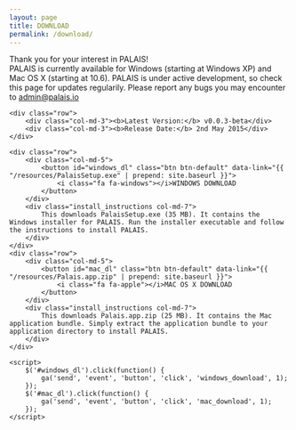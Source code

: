 ```yaml
---
layout: page
title: DOWNLOAD
permalink: /download/
---
```


<div class="download">
	<div class="row">
		<div class="col-md-12">Thank you for your interest in PALAIS! <br/>PALAIS is currently available for Windows (starting at Windows XP) and Mac OS X (starting at 10.6). PALAIS is under active development, so check this page for updates regularily. Please report any bugs you may encounter to <a href="mailto:admin@palais.io">admin@palais.io</a></div>
	</div>

	<div class="row">
		<div class="col-md-3"><b>Latest Version:</b> v0.0.3-beta</div>
		<div class="col-md-3"><b>Release Date:</b> 2nd May 2015</div>
	</div>

	<div class="row">
		<div class="col-md-5">
			<button id="windows_dl" class="btn btn-default" data-link="{{ "/resources/PalaisSetup.exe" | prepend: site.baseurl }}">
				<i class="fa fa-windows"></i>WINDOWS DOWNLOAD
			</button>
		</div>
		<div class="install_instructions col-md-7">
			This downloads PalaisSetup.exe (35 MB). It contains the Windows installer for PALAIS. Run the installer executable and follow the instructions to install PALAIS.
		</div>
	</div>
	<div class="row">
		<div class="col-md-5">
			<button id="mac_dl" class="btn btn-default" data-link="{{ "/resources/Palais.app.zip" | prepend: site.baseurl }}">
				<i class="fa fa-apple"></i>MAC OS X DOWNLOAD
			</button>
		</div>
		<div class="install_instructions col-md-7">
			This downloads Palais.app.zip (25 MB). It contains the Mac application bundle. Simply extract the application bundle to your application directory to install PALAIS.
		</div>
	</div>

	<script>
		$('#windows_dl').click(function() {
			ga('send', 'event', 'button', 'click', 'windows_download', 1);
		});
		$('#mac_dl').click(function() {
			ga('send', 'event', 'button', 'click', 'mac_download', 1);
		});
	</script>
</div>